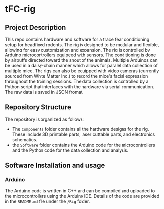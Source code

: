 # tFC-rig

## Project Description

This repo contains hardware and software for a trace fear conditioning setup for headfixed rodents. The rig is designed to be modular and flexible, allowing for easy customization and expansion. The rig is controlled by Arduino microcontrollers equipeed with sensors. The conditioning is done by airpuffs directed toward the snout of the animals. Multiple Arduinos can be used in a daisy-chain manner which allows for paralel data collection of multiple mice. The rigs can also be equipped with video cameras (currently sourced from White Matter Inc.) to record the mice's facial expression throughout the training sessions. The data collection is controlled by a Python script that interfaces with the hardware via serial communication. The raw data is saved in JSON fromat.

## Repository Structure

The repository is organized as follows:

- The `Components` folder contains all the hardware designs for the rig. These include 3D printable parts, laser cuttable parts, and electronics schematics.
- the `Software` folder contains the Arduino code for the microcontrollers and the Python code for the data collection and analysis.

## Software Installation and usage

### Arduino

The Arduino code is written in C++ and can be compiled and uploaded to the microcontrollers using the Arduino IDE. Details of the code are provided in the `README.md` file under the `/Rig` folder.
